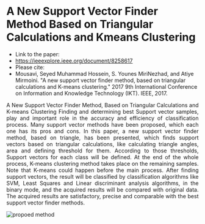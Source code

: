 # A New Support Vector Finder Method Based on Triangular Calculations and Kmeans Clustering

- Link to the paper:
- https://ieeexplore.ieee.org/document/8258617
- Please cite:
- Mousavi, Seyed Muhammad Hossein, S. Younes MiriNezhad, and Atiye Mirmoini. "A new support vector finder method, based on triangular calculations and K-means clustering." 2017 9th International Conference on Information and Knowledge Technology (IKT). IEEE, 2017.

<div align="justify">
A New Support Vector Finder Method, Based on Triangular Calculations and K-means Clustering 
Finding and determining best Support vector samples, play and important role in the accuracy and efficiency of classification process. Many support vector methods have been proposed, which each one has its pros and cons. In this paper, a new support vector finder method, based on triangle, has been presented, which finds support vectors based on triangular calculations, like calculating triangle angles, area and defining threshold for them. According to those thresholds, Support vectors for each class will be defined. At the end of the whole process, K-means clustering method takes place on the remaining samples. Note that K-means could happen before the main process. After finding support vectors, the result will be classified by classification algorithms like SVM, Least Squares and Linear discriminant analysis algorithms, in the binary mode, and the acquired results will be compared with original data. The acquired results are satisfactory, precise and comparable with the best support vector finder methods.
</div>

![propoed method](https://github.com/user-attachments/assets/e480d45b-6f21-43bf-a08b-718e602a823a)
